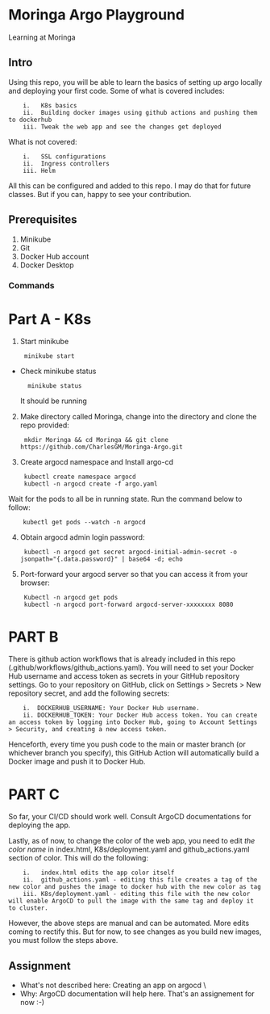 # Moringa Argo Playground
Learning at Moringa

## Intro
Using this repo, you will be able to learn the basics of setting up argo locally and deploying your first code. Some of what is covered includes:

        i.   K8s basics
        ii.  Building docker images using github actions and pushing them to dockerhub
        iii. Tweak the web app and see the changes get deployed

What is not covered:

        i.   SSL configurations
        ii.  Ingress controllers
        iii. Helm

All this can be configured and added to this repo. I may do that for future classes. But if you can, happy to see your contribution.

## Prerequisites

1. Minikube
2. Git
3. Docker Hub account
4. Docker Desktop
### Commands


# Part A - K8s
1. Start minikube

        minikube start
- Check minikube status

        minikube status
    It should be running

2. Make directory called Moringa, change into the directory and clone the repo provided:

        mkdir Moringa && cd Moringa && git clone https://github.com/CharlesGM/Moringa-Argo.git

3. Create argocd namespace and Install argo-cd 

        kubectl create namespace argocd
        kubectl -n argocd create -f argo.yaml

Wait for the pods to all be in running state. Run the command below to follow:

        kubectl get pods --watch -n argocd

4. Obtain argocd admin login password:

        kubectl -n argocd get secret argocd-initial-admin-secret -o jsonpath="{.data.password}" | base64 -d; echo

5. Port-forward your argocd server so that you can access it from your browser:

        Kubectl -n argocd get pods
        kubectl -n argocd port-forward argocd-server-xxxxxxxx 8080

# PART B

There is github action workflows that is already included in this repo (.github/workflows/github_actions.yaml). You will need to set your Docker Hub username and access token as secrets in your GitHub repository settings. Go to your repository on GitHub, click on Settings > Secrets > New repository secret, and add the following secrets:

        i.  DOCKERHUB_USERNAME: Your Docker Hub username.
        ii. DOCKERHUB_TOKEN: Your Docker Hub access token. You can create an access token by logging into Docker Hub, going to Account Settings > Security, and creating a new access token.

Henceforth, every time you push code to the main or master branch (or whichever branch you specify), this GitHub Action will automatically build a Docker image and push it to Docker Hub.

# PART C

So far, your CI/CD should work well. Consult ArgoCD documentations for deploying the app.

Lastly, as of now, to change the color of the web app, you need to edit *the color name* in index.html, K8s/deployment.yaml and github_actions.yaml section of color. This will do the following:

        i.   index.html edits the app color itself
        ii.  github_actions.yaml - editing this file creates a tag of the new color and pushes the image to docker hub with the new color as tag
        iii. K8s/deployment.yaml - editing this file with the new color will enable ArgoCD to pull the image with the same tag and deploy it to cluster.

However, the above steps are manual and can be automated. More edits coming to rectify this. But for now, to see changes as you build new images, you must follow the steps above.

## Assignment
- What's not described here: Creating an app on argocd \
- Why: ArgoCD documentation will help here. That's an assignement for now :-)
